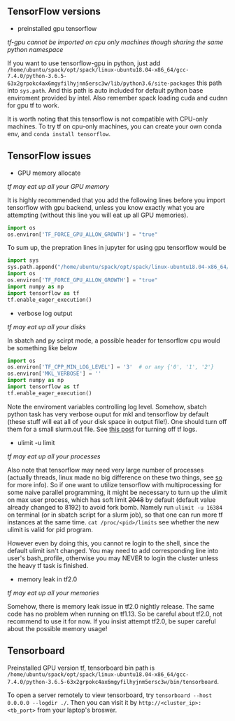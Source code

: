 ## TensorFlow versions

* preinstalled gpu tensorflow

*tf-gpu cannot be imported on cpu only machines though sharing the same python namespace*

If you want to use tensorflow-gpu in python, just add `/home/ubuntu/spack/opt/spack/linux-ubuntu18.04-x86_64/gcc-7.4.0/python-3.6.5-63x2grpokc4ax6mgyfilhyjnm5ersc3w/lib/python3.6/site-packages` this path into `sys.path`. And this path is auto included for default python base enviroment provided by intel. Also remember spack loading cuda and cudnn for gpu tf to work.

It is worth noting that this tensorflow is not compatible with CPU-only machines. To try tf on cpu-only machines, you can create your own conda env, and `conda install tensorflow`.

## TensorFlow issues

* GPU memory allocate

*tf may eat up all your GPU memory*

It is highly recommended that you add the following lines before you import tensorflow with gpu backend, unless you know exactly what you are attempting (without this line you will eat up all GPU memories).

```python
import os
os.environ['TF_FORCE_GPU_ALLOW_GROWTH'] = "true"
```

To sum up, the prepration lines in jupyter for using gpu tensorflow would be

```python
import sys
sys.path.append("/home/ubuntu/spack/opt/spack/linux-ubuntu18.04-x86_64/gcc-7.4.0/python-3.6.5-63x2grpokc4ax6mgyfilhyjnm5ersc3w/lib/python3.6/site-packages")
import os
os.environ['TF_FORCE_GPU_ALLOW_GROWTH'] = "true"
import numpy as np
import tensorflow as tf
tf.enable_eager_execution()
```

* verbose log output

*tf may eat up all your disks*

In sbatch and py scirpt mode, a possible header for tensorflow cpu would be something like below

```python
import os
os.environ['TF_CPP_MIN_LOG_LEVEL'] = '3'  # or any {'0', '1', '2'}
os.environ['MKL_VERBOSE'] = ''
import numpy as np
import tensorflow as tf
tf.enable_eager_execution()
```

Note the enviroment variables controlling log level. Somehow, sbatch python task has very verbose ouput for mkl and tensorflow by default (these stuff will eat all of your disk space in output file!). One should turn off them for a small slurm.out file. See [this post](https://stackoverflow.com/questions/38073432/how-to-suppress-verbose-tensorflow-logging) for turning off tf logs.

* ulimit -u limit

*tf may eat up all your processes*

Also note that tensorflow may need very large number of processes (actually threads, linux made no big difference on these two things, see [so](https://stackoverflow.com/questions/344203/maximum-number-of-threads-per-process-in-linux) for more info). So if one want to utilize tensorflow with multiprocessing for some naive parallel programming, it might be necessary to turn up the ulimit on max user process, which has soft limit ~~2048~~ by default (default value already changed to 8192) to avoid fork bomb. Namely run `ulimit -u 16384` on terminal (or in sbatch script for a slurm job), so that one can run more tf instances at the same time. `cat /proc/<pid>/limits` see whether the new ulimit is valid for pid program.

However even by doing this, you cannot re login to the shell, since the default ulimit isn't changed. You may need to add corresponding line into user's bash_profile, otherwise you may NEVER to login the cluster unless the heavy tf task is finished.

* memory leak in tf2.0

*tf may eat up all your memories*

Somehow, there is memory leak issue in tf2.0 nightly release. The same code has no problem when running on tf1.13. So be careful about tf2.0, not recommend to use it for now. If you insist attempt tf2.0, be super careful about the possible memory usage!

## Tensorboard

Preinstalled GPU version tf, tensorboard bin path is `/home/ubuntu/spack/opt/spack/linux-ubuntu18.04-x86_64/gcc-7.4.0/python-3.6.5-63x2grpokc4ax6mgyfilhyjnm5ersc3w/bin/tensorboard`.

To open a server remotely to view tensorboard, try `tensorboard --host 0.0.0.0 --logdir ./`. Then you can visit it by `http://<cluster_ip>:<tb_port>` from your laptop's broswer.